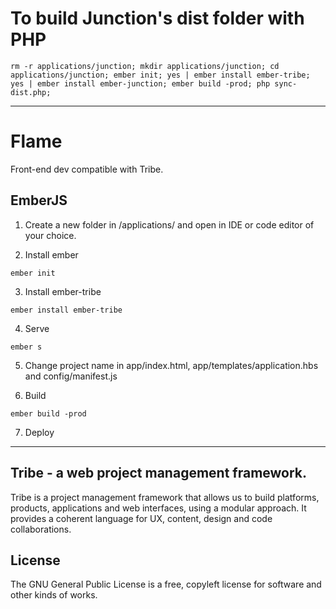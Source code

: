 # To build Junction's dist folder with PHP
```
rm -r applications/junction; mkdir applications/junction; cd applications/junction; ember init; yes | ember install ember-tribe; yes | ember install ember-junction; ember build -prod; php sync-dist.php;
```

------------------------------------------------------------------------------


# Flame

Front-end dev compatible with Tribe.

## EmberJS

1. Create a new folder in /applications/ and open in IDE or code editor of your choice.

2. Install ember
```
ember init
```
3. Install ember-tribe
```
ember install ember-tribe
```
4. Serve
```
ember s
```
5. Change project name in app/index.html, app/templates/application.hbs and config/manifest.js

6. Build
```
ember build -prod
```
7. Deploy


------------------------------------------------------------------------------

## Tribe - a web project management framework.

Tribe is a project management framework that allows us to build platforms, products, applications and web interfaces, using a modular approach. It provides a coherent language for UX, content, design and code collaborations.

## License

The GNU General Public License is a free, copyleft license for
software and other kinds of works.